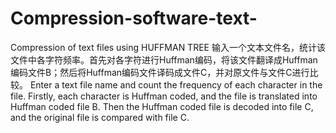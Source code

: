 # Compression-software-text-
Compression of text files using HUFFMAN TREE
输入一个文本文件名，统计该文件中各字符频率。首先对各字符进行Huffman编码，将该文件翻译成Huffman编码文件B；然后将Huffman编码文件译码成文件C，并对原文件与文件C进行比较。
Enter a text file name and count the frequency of each character in the file. Firstly, each character is Huffman coded, and the file is translated into Huffman coded file B. Then the Huffman coded file is decoded into file C, and the original file is compared with file C.
